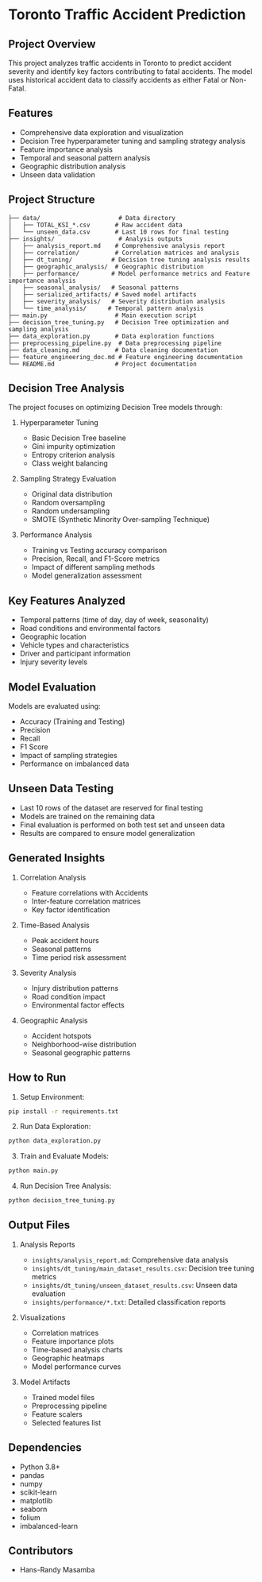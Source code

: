 # Toronto Traffic Accident Prediction

## Project Overview

This project analyzes traffic accidents in Toronto to predict accident severity and identify key factors contributing to fatal accidents. The model uses historical accident data to classify accidents as either Fatal or Non-Fatal.

## Features

- Comprehensive data exploration and visualization
- Decision Tree hyperparameter tuning and sampling strategy analysis
- Feature importance analysis
- Temporal and seasonal pattern analysis
- Geographic distribution analysis
- Unseen data validation

## Project Structure

```
├── data/                      # Data directory
│   ├── TOTAL_KSI_*.csv       # Raw accident data
│   └── unseen_data.csv       # Last 10 rows for final testing
├── insights/                  # Analysis outputs
│   ├── analysis_report.md    # Comprehensive analysis report
│   ├── correlation/          # Correlation matrices and analysis
│   ├── dt_tuning/           # Decision tree tuning analysis results
│   ├── geographic_analysis/  # Geographic distribution
│   ├── performance/         # Model performance metrics and Feature importance analysis
│   ├── seasonal_analysis/   # Seasonal patterns
│   ├── serialized_artifacts/ # Saved model artifacts
│   ├── severity_analysis/   # Severity distribution analysis
│   └── time_analysis/      # Temporal pattern analysis
├── main.py                   # Main execution script
├── decision_tree_tuning.py   # Decision Tree optimization and sampling analysis
├── data_exploration.py       # Data exploration functions
├── preprocessing_pipeline.py  # Data preprocessing pipeline
├── data_cleaning.md          # Data cleaning documentation
├── feature_engineering_doc.md # Feature engineering documentation
└── README.md                 # Project documentation
```

## Decision Tree Analysis

The project focuses on optimizing Decision Tree models through:

1. Hyperparameter Tuning

   - Basic Decision Tree baseline
   - Gini impurity optimization
   - Entropy criterion analysis
   - Class weight balancing

2. Sampling Strategy Evaluation

   - Original data distribution
   - Random oversampling
   - Random undersampling
   - SMOTE (Synthetic Minority Over-sampling Technique)

3. Performance Analysis
   - Training vs Testing accuracy comparison
   - Precision, Recall, and F1-Score metrics
   - Impact of different sampling methods
   - Model generalization assessment

## Key Features Analyzed

- Temporal patterns (time of day, day of week, seasonality)
- Road conditions and environmental factors
- Geographic location
- Vehicle types and characteristics
- Driver and participant information
- Injury severity levels

## Model Evaluation

Models are evaluated using:

- Accuracy (Training and Testing)
- Precision
- Recall
- F1 Score
- Impact of sampling strategies
- Performance on imbalanced data

## Unseen Data Testing

- Last 10 rows of the dataset are reserved for final testing
- Models are trained on the remaining data
- Final evaluation is performed on both test set and unseen data
- Results are compared to ensure model generalization

## Generated Insights

1. Correlation Analysis

   - Feature correlations with Accidents
   - Inter-feature correlation matrices
   - Key factor identification

2. Time-Based Analysis

   - Peak accident hours
   - Seasonal patterns
   - Time period risk assessment

3. Severity Analysis

   - Injury distribution patterns
   - Road condition impact
   - Environmental factor effects

4. Geographic Analysis
   - Accident hotspots
   - Neighborhood-wise distribution
   - Seasonal geographic patterns

## How to Run

1. Setup Environment:

```bash
pip install -r requirements.txt
```

2. Run Data Exploration:

```bash
python data_exploration.py
```

3. Train and Evaluate Models:

```bash
python main.py
```

4. Run Decision Tree Analysis:

```bash
python decision_tree_tuning.py
```

## Output Files

1. Analysis Reports

   - `insights/analysis_report.md`: Comprehensive data analysis
   - `insights/dt_tuning/main_dataset_results.csv`: Decision tree tuning metrics
   - `insights/dt_tuning/unseen_dataset_results.csv`: Unseen data evaluation
   - `insights/performance/*.txt`: Detailed classification reports

2. Visualizations

   - Correlation matrices
   - Feature importance plots
   - Time-based analysis charts
   - Geographic heatmaps
   - Model performance curves

3. Model Artifacts
   - Trained model files
   - Preprocessing pipeline
   - Feature scalers
   - Selected features list

## Dependencies

- Python 3.8+
- pandas
- numpy
- scikit-learn
- matplotlib
- seaborn
- folium
- imbalanced-learn

## Contributors

- Hans-Randy Masamba
